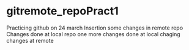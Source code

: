 # gitremote_repoPract1
Practicing github on 24 march
Insertion some changes in remote repo
Changes done at local repo
one more changes done at local
chaging changes at remote
